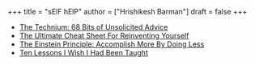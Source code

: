 +++
title = "sElF hElP"
author = ["Hrishikesh Barman"]
draft = false
+++

-   [The Technium: 68 Bits of Unsolicited Advice](https://kk.org/thetechnium/68-bits-of-unsolicited-advice/)
-   [The Ultimate Cheat Sheet For Reinventing Yourself](https://techcrunch.com/2013/10/19/the-ultimate-cheat-sheet-for-reinventing-yourself/)
-   [The Einstein Principle: Accomplish More By Doing Less](https://www.calnewport.com/blog/2007/10/10/the-einstein-principle-accomplish-more-by-doing-less/)
-   [Ten Lessons I Wish I Had Been Taught](https://archive.is/tH2jc)
